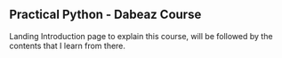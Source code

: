 ## Practical Python - Dabeaz Course

Landing Introduction page to explain this course, will be followed by the contents that I learn from there.